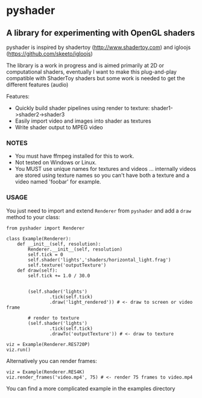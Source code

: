pyshader
====================

A library for experimenting with OpenGL shaders
---------------------

pyshader is inspired by shadertoy (http://www.shadertoy.com) and igloojs (https://github.com/skeeto/igloojs)

The library is a work in progress and is aimed primarily at 2D or computational shaders, 
eventually I want to make this plug-and-play compatible with ShaderToy shaders but some work
is needed to get the different features (audio)

Features:
* Quickly build shader pipelines using render to texture: shader1->shader2->shader3
* Easily import video and images into shader as textures
* Write shader output to MPEG video

### NOTES
* You must have ffmpeg installed for this to work.
* Not tested on Windows or Linux.
* You MUST use unique names for textures and videos ... internally
  videos are stored using texture names so you can't have 
  both a texture and a video named 'foobar' for example.

### USAGE

You just need to import and extend `Renderer` from `pyshader` and add a `draw` method
to your class:

```
from pyshader import Renderer

class Example(Renderer):
    def __init__(self, resolution):
        Renderer.__init__(self, resolution)
        self.tick = 0
        self.shader('lights','shaders/horizontal_light.frag')
    	self.texture('outputTexture')
    def draw(self):
        self.tick += 1.0 / 30.0

        
        (self.shader('lights')
                .tick(self.tick)
                .draw('light_rendered')) # <- draw to screen or video frame

        # render to texture
		(self.shader('lights')
                .tick(self.tick)
                .drawTo('outputTexture')) # <- draw to texture

viz = Example(Renderer.RES720P)
viz.run()
```

Alternatively you can render frames:

```
viz = Example(Renderer.RES4K)
viz.render_frames('video.mp4', 75) # <- render 75 frames to video.mp4
```

You can find a more complicated example in the examples directory